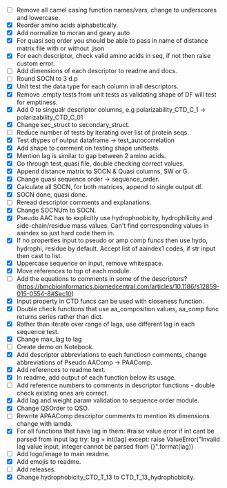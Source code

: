 - [ ] Remove all camel casing function names/vars, change to underscores and lowercase.
- [X] Reorder amino acids alphabetically.
- [X] Add normalize to moran and geary auto
- [X] For quasi seq order you should be able to pass in name of distance matrix file with or without .json
- [X] For each descriptor, check valid amino acids in seq, if not then raise custom error.
- [ ] Add dimensions of each descriptor to readme and docs.
- [ ] Round SOCN to 3 d.p
- [X] Unit test the data type for each column in all descriptors.
- [X] Remove .empty tests from unit tests as validating shape of DF will test for emptiness.
- [X] Add 0 to singualr descriptor columns, e.g polarizability_CTD_C_1 -> polarizability_CTD_C_01 
- [X] Change sec_struct to secondary_struct.
- [ ] Reduce number of tests by iterating over list of protein seqs.
- [X] Test dtypes of output dataframe -> test_autocorrelation 
- [X] Add shape to comment on testing shape unittests.
- [X] Mention lag is similar to gap between 2 amino acids.
- [X] Go through test_quasi file, double checking correct values.
- [X] Append distance matrix to SOCN & Quasi columns, SW or G.
- [X] Change quasi sequence order -> sequence_order.
- [X] Calculate all SOCN, for both matrices, append to single output df.
- [X] SOCN done, quasi done.
- [ ] Reread descriptor comments and explanations.
- [X] Change SOCNUm to SOCN.
- [X] Pseudo AAC has to explicitly use hydrophoobicity, hydrophilicity and side-chain/residue mass values. Can't find corresponding values in aaindex so just hard code them in.
- [X] If no properties input to pseudo or amp comp funcs then use hydo, hydrophi, residue by default. Accept list of aaindex1 codes, if str input then cast to list.
- [X] Uppercase sequence on input, remove whitespace. 
- [X] Move references to top of each module.
- [ ] Add the equations to comments in some of the descriptors? (https://bmcbioinformatics.biomedcentral.com/articles/10.1186/s12859-015-0554-8#Sec10)
- [X] Input property in CTD funcs can be used with closeness function.
- [X] Double check functions that use aa_composition values, aa_comp func returns series rather than dict.
- [X] Rather than iterate over range of lags, use different lag in each sequence test.
- [X] Change max_lag to lag 
- [ ] Create demo on Notebook.
- [X] Add descriptor abbreviations to each functiosn comments, change abbreviations of Pseudo AAComp -> PAAComp.
- [X] Add references to readme text.
- [X] In readme, add output of each function below its usage.
- [ ] Add reference numbers to comments in descriptor functions - double check existing ones are correct.
- [X] Add lag and weight param validation to sequence order module.
- [X] Change QSOrder to QSO.
- [ ] Rewrite APAAComp descriptor comments to mention its dimensions change with lamda. 
- [X] For all functions that have lag in them:
        #raise value error if int cant be parsed from input lag
        try:
            lag = int(lag)
        except:
            raise ValueError("Invalid lag value input, integer cannot be parsed from {}".format(lag))
- [ ] Add logo/image to main readme.
- [X] Add emojis to readme.
- [ ] Add releases.
- [X] Change hydrophobicity_CTD_T_13 to CTD_T_13_hydrophobicity.